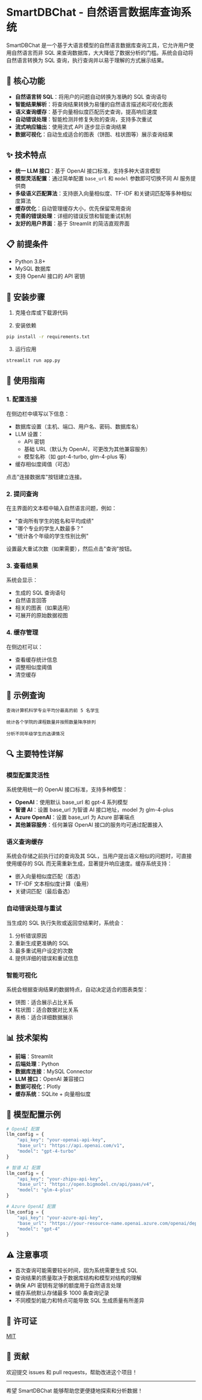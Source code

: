 # SmartDBChat - 自然语言数据库查询系统

SmartDBChat 是一个基于大语言模型的自然语言数据库查询工具，它允许用户使用自然语言而非 SQL 来查询数据库，大大降低了数据分析的门槛。系统会自动将自然语言转换为 SQL 查询，执行查询并以易于理解的方式展示结果。

## 🌟 核心功能

- **自然语言转 SQL**：将用户的问题自动转换为准确的 SQL 查询语句
- **智能结果解析**：将查询结果转换为易懂的自然语言描述和可视化图表
- **语义查询缓存**：基于向量相似度匹配历史查询，提高响应速度
- **自动错误处理**：智能检测并修复失败的查询，支持多次重试
- **流式响应输出**：使用流式 API 逐步显示查询结果
- **数据可视化**：自动生成适合的图表（饼图、柱状图等）展示查询结果

## ✨ 技术特点

- **统一 LLM 接口**：基于 OpenAI 接口标准，支持多种大语言模型
- **模型灵活配置**：通过简单配置 `base_url` 和 `model` 参数即可切换不同 AI 服务提供商
- **多级语义匹配算法**：支持嵌入向量相似度、TF-IDF 和关键词匹配等多种相似度算法
- **缓存优化**：自动管理缓存大小，优先保留常用查询
- **完善的错误处理**：详细的错误反馈和智能重试机制
- **友好的用户界面**：基于 Streamlit 的简洁直观界面

## 📋 前提条件

- Python 3.8+
- MySQL 数据库
- 支持 OpenAI 接口的 API 密钥

## 🔧 安装步骤

1. 克隆仓库或下载源代码

2. 安装依赖
```bash
pip install -r requirements.txt
```

3. 运行应用
```bash
streamlit run app.py
```

## 🚀 使用指南

### 1. 配置连接

在侧边栏中填写以下信息：
- 数据库设置（主机、端口、用户名、密码、数据库名）
- LLM 设置：
  - API 密钥
  - 基础 URL（默认为 OpenAI，可更改为其他兼容服务）
  - 模型名称（如 gpt-4-turbo, glm-4-plus 等）
- 缓存相似度阈值（可选）

点击"连接数据库"按钮建立连接。

### 2. 提问查询

在主界面的文本框中输入自然语言问题，例如：
- "查询所有学生的姓名和平均成绩"
- "哪个专业的学生人数最多？"
- "统计各个年级的学生性别比例"

设置最大重试次数（如果需要），然后点击"查询"按钮。

### 3. 查看结果

系统会显示：
- 生成的 SQL 查询语句
- 自然语言回答
- 相关的图表（如果适用）
- 可展开的原始数据视图

### 4. 缓存管理

在侧边栏可以：
- 查看缓存统计信息
- 调整相似度阈值
- 清空缓存

## 📝 示例查询

```
查询计算机科学专业平均分最高的前 5 名学生
```

```
统计各个学院的课程数量并按照数量降序排列
```

```
分析不同年级学生的选课情况
```

## 🔍 主要特性详解

### 模型配置灵活性

系统使用统一的 OpenAI 接口标准，支持多种模型：

- **OpenAI**：使用默认 base_url 和 gpt-4 系列模型
- **智谱 AI**：设置 base_url 为智谱 AI 接口地址，model 为 glm-4-plus
- **Azure OpenAI**：设置 base_url 为 Azure 部署端点
- **其他兼容服务**：任何兼容 OpenAI 接口的服务均可通过配置接入

### 语义查询缓存

系统会存储之前执行过的查询及其 SQL，当用户提出语义相似的问题时，可直接使用缓存的 SQL 而无需重新生成，显著提升响应速度。缓存系统支持：

- 嵌入向量相似度匹配（首选）
- TF-IDF 文本相似度计算（备用）
- 关键词匹配（最后备选）

### 自动错误处理与重试

当生成的 SQL 执行失败或返回空结果时，系统会：

1. 分析错误原因
2. 重新生成更准确的 SQL
3. 最多重试用户设定的次数
4. 提供详细的错误和重试信息

### 智能可视化

系统会根据查询结果的数据特点，自动决定适合的图表类型：

- 饼图：适合展示占比关系
- 柱状图：适合数据对比关系
- 表格：适合详细数据展示

## 📊 技术架构

- **前端**：Streamlit
- **后端处理**：Python
- **数据库连接**：MySQL Connector
- **LLM 接口**：OpenAI 兼容接口
- **数据可视化**：Plotly
- **缓存系统**：SQLite + 向量相似度

## 🔧 模型配置示例

```python
# OpenAI 配置
llm_config = {
    "api_key": "your-openai-api-key",
    "base_url": "https://api.openai.com/v1",
    "model": "gpt-4-turbo"
}

# 智谱 AI 配置
llm_config = {
    "api_key": "your-zhipu-api-key",
    "base_url": "https://open.bigmodel.cn/api/paas/v4",
    "model": "glm-4-plus"
}

# Azure OpenAI 配置
llm_config = {
    "api_key": "your-azure-api-key",
    "base_url": "https://your-resource-name.openai.azure.com/openai/deployments/your-deployment-name",
    "model": "gpt-4"
}
```

## ⚠️ 注意事项

- 首次查询可能需要较长时间，因为系统需要生成 SQL
- 查询结果的质量取决于数据库结构和模型对结构的理解
- 确保 API 密钥有足够的额度用于自然语言处理
- 缓存系统默认存储最多 1000 条查询记录
- 不同模型的能力和特点可能导致 SQL 生成质量有所差异

## 📜 许可证

[MIT](LICENSE)

## 🤝 贡献

欢迎提交 issues 和 pull requests，帮助改进这个项目！

---

希望 SmartDBChat 能够帮助您更便捷地探索和分析数据！